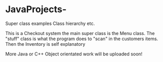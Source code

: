 # JavaProjects-

Super class examples
Class hierarchy etc.

This is a Checkout system the main super class is the Menu class. 
The "stuff" class is what the program does to "scan" in the  customers items. 
Then the Inventory is self explanatory 


More Java or C++ Object orientated work will be uploaded soon! 
